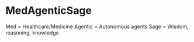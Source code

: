 # MedAgenticSage
Med = Healthcare/Medicine  Agentic = Autonomous agents  Sage = Wisdom, reasoning, knowledge
